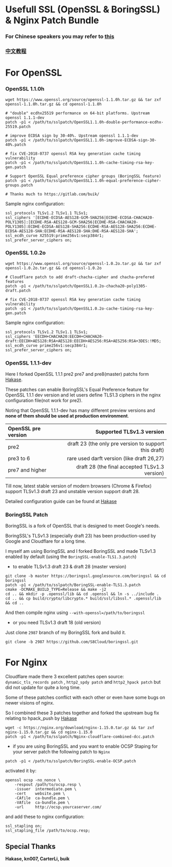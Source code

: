# Usefull SSL (OpenSSL & BoringSSL) & Nginx Patch Bundle

### For Chinese speakers you may refer to [this](https://dcc.cat/nginx.html)

### [中文教程](https://dcc.cat/nginx.html)

# For OpenSSL

### OpenSSL 1.1.0h

```
wget https://www.openssl.org/source/openssl-1.1.0h.tar.gz && tar zxf openssl-1.1.0h.tar.gz && cd openssl-1.1.0h

# "double" ecdhx25519 performance on 64-bit platforms. Upstream openssl 1.1.1-dev
patch -p1 < /path/to/sslpatch/OpenSSL1.1.0h-double-performance-ecdhx-25519.patch

# improve ECDSA sign by 30-40%. Upstream openssl 1.1.1-dev
patch -p1 < /path/to/sslpatch/OpenSSL1.1.0h-improve-ECDSA-sign-30-40%.patch

# fix CVE-2018-0737 openssl RSA key generation cache timing vulnerability
patch -p1 < /path/to/sslpatch/OpenSSL1.1.0h-cache-timing-rsa-key-gen.patch

# Support OpenSSL Equal preference cipher groups (BoringSSL feature)
patch -p1 < /path/to/sslpatch/OpenSSL1.1.0h-equal-preference-cipher-groups.patch

# Thanks much to https://gitlab.com/buik/ 
```

Sample nginx configuration:

```
ssl_protocols TLSv1.2 TLSv1.1 TLSv1;
ssl_ciphers '[ECDHE-ECDSA-AES128-GCM-SHA256|ECDHE-ECDSA-CHACHA20-POLY1305]:[ECDHE-RSA-AES128-GCM-SHA256|ECDHE-RSA-CHACHA20-POLY1305]:ECDHE-ECDSA-AES128-SHA256:ECDHE-RSA-AES128-SHA256:ECDHE-ECDSA-AES128-SHA:ECDHE-RSA-AES128-SHA:DHE-RSA-AES128-SHA';
ssl_ecdh_curve X25519:prime256v1:secp384r1;
ssl_prefer_server_ciphers on;
```

### OpenSSL 1.0.2o

```
wget https://www.openssl.org/source/openssl-1.0.2o.tar.gz && tar zxf openssl-1.0.2o.tar.gz && cd openssl-1.0.2o

# Cloudflare patch to add draft-chacha-cipher and chacha-prefered features
patch -p1 < /path/to/sslpatch/OpenSSL1.0.2o-chacha20-poly1305-draft.patch

# fix CVE-2018-0737 openssl RSA key generation cache timing vulnerability
patch -p1 < /path/to/sslpatch/OpenSSL1.0.2o-cache-timing-rsa-key-gen.patch
```

Sample nginx configuration:

```
ssl_protocols TLSv1.2 TLSv1.1 TLSv1;
ssl_ciphers 'EECDH+CHACHA20:EECDH+CHACHA20-draft:EECDH+AES128:RSA+AES128:EECDH+AES256:RSA+AES256:RSA+3DES:!MD5;
ssl_ecdh_curve prime256v1:secp384r1;
ssl_prefer_server_ciphers on;
```

### OpenSSL 1.1.1-dev

Here I forked OpenSSL 1.1.1 pre2 pre7 and pre8(master) patchs form [Hakase](https://github.com/hakasenyang/openssl-patch).

These patches can enable BoringSSL's Equal Preference feature for OpenSSL 1.1.1 dev version and let users define TLS1.3 ciphers in the nginx configuration file(not work for pre2).

Noting that OpenSSL 1.1.1-dev has many different preview versions and **none of them should be used at production environment**.

| OpenSSL pre version | Supported TLSv1.3 version |
| :--- |  ---: |
| pre2 | draft 23 (the only pre version to support this draft) |
| pre3 to 6 | rare used darft version (like draft 26,27) |
| pre7 and higher | draft 28 (the final accepted TLSv1.3 version) |

Till now, latest stable version of modern browsers (Chrome & Firefox) support TLSv1.3 draft 23 and unstable version support draft 28.

Detailed configuration guide can be found at [Hakase](https://github.com/hakasenyang/openssl-patch/blob/master/README.md)

### BoringSSL Patch

BoringSSL is a fork of OpenSSL that is designed to meet Google's needs.

BoringSSL's TLSv1.3 (especially draft 23) has been production-used by Google and Cloudflare for a long time.

I myself am using BoringSSL and I forked BoringSSL and made TLSv1.3 enabled by default (using the `BoringSSL-enable-TLS1.3.patch`)

* to enable TLSv1.3 draft 23 & draft 28 (master version)

```
git clone -b master https://boringssl.googlesource.com/boringssl && cd boringssl
patch -p1 < /path/to/sslpatch/BoringSSL-enable-TLS1.3.patch
cmake -DCMAKE_BUILD_TYPE=Release && make -j2
cd .. && mkdir -p .openssl/lib && cd .openssl && ln -s ../include .
cd .. && cp build/crypto/libcrypto.* build/ssl/libssl.* .openssl/lib && cd ..
```

And then compile nginx using `--with-openssl=/path/to/boringssl`

* or you need TLSv1.3 draft 18 (old version)

Just clone `2987` branch of my BoringSSL fork and build it.

```
git clone -b 2987 https://github.com/S8Cloud/boringssl.git
```

# For Nginx

Cloudflare made there 3 excellent patches open source: `dynamic_tls_records patch` , `http2_spdy patch` and `http2_hpack patch` but did not update for quite a long time.

Some of these patches conflict with each other or even have some bugs on newer visions of nginx.

So I combined these 3 patches together and forked the upstream bug fix relating to hpack_push by [Hakase](https://github.com/cloudflare/sslconfig/issues/96)

```
wget -c https://nginx.org/download/nginx-1.15.0.tar.gz && tar zxf nginx-1.15.0.tar.gz && cd nginx-1.15.0
patch -p1 < /path/to/sslpatch/Nginx-cloudflare-combined-dcc.patch
```

* if you are using BoringSSL and you want to enable OCSP Staping for your server patch the following patch to `Nginx`

```
patch -p1 < /path/to/sslpatch/BoringSSL-enable-OCSP.patch
```

activated it by:

```
openssl ocsp -no_nonce \
    -respout /path/to/ocsp.resp \
    -issuer  intermediate.pem \
    -cert    website.pem \
    -CAfile  ca-bundle.pem \
    -VAfile  ca-bundle.pem \
    -url     http://ocsp.yourcaserver.com/ 
```
and add these to nginx configuration:

```
ssl_stapling on;
ssl_stapling_file /path/to/ocsp.resp;
```

## Special Thanks

**Hakase, kn007, CarterLi, buik**
